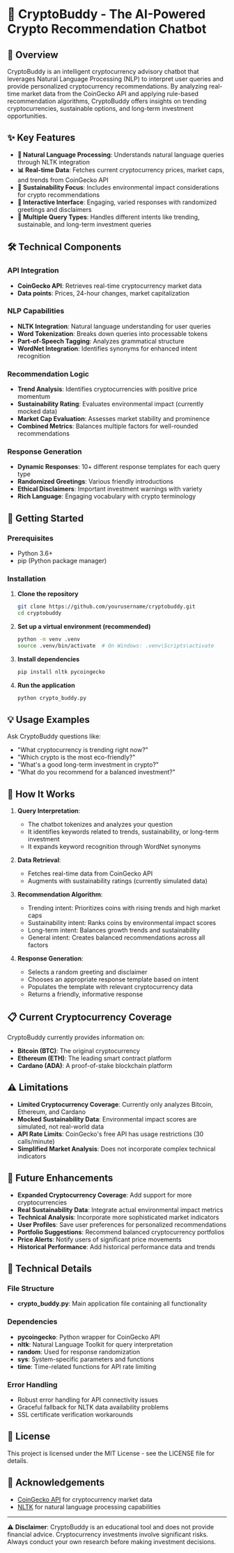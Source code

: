 # 🚀 CryptoBuddy - The AI-Powered Crypto Recommendation Chatbot

## 🌟 Overview

CryptoBuddy is an intelligent cryptocurrency advisory chatbot that leverages Natural Language Processing (NLP) to interpret user queries and provide personalized cryptocurrency recommendations. By analyzing real-time market data from the CoinGecko API and applying rule-based recommendation algorithms, CryptoBuddy offers insights on trending cryptocurrencies, sustainable options, and long-term investment opportunities.

## ✨ Key Features

- **🧠 Natural Language Processing**: Understands natural language queries through NLTK integration
- **📊 Real-time Data**: Fetches current cryptocurrency prices, market caps, and trends from CoinGecko API
- **🌱 Sustainability Focus**: Includes environmental impact considerations for crypto recommendations
- **💬 Interactive Interface**: Engaging, varied responses with randomized greetings and disclaimers
- **📝 Multiple Query Types**: Handles different intents like trending, sustainable, and long-term investment queries

## 🛠️ Technical Components

### API Integration
- **CoinGecko API**: Retrieves real-time cryptocurrency market data
- **Data points**: Prices, 24-hour changes, market capitalization

### NLP Capabilities
- **NLTK Integration**: Natural language understanding for user queries
- **Word Tokenization**: Breaks down queries into processable tokens
- **Part-of-Speech Tagging**: Analyzes grammatical structure
- **WordNet Integration**: Identifies synonyms for enhanced intent recognition

### Recommendation Logic
- **Trend Analysis**: Identifies cryptocurrencies with positive price momentum
- **Sustainability Rating**: Evaluates environmental impact (currently mocked data)
- **Market Cap Evaluation**: Assesses market stability and prominence
- **Combined Metrics**: Balances multiple factors for well-rounded recommendations

### Response Generation
- **Dynamic Responses**: 10+ different response templates for each query type
- **Randomized Greetings**: Various friendly introductions
- **Ethical Disclaimers**: Important investment warnings with variety
- **Rich Language**: Engaging vocabulary with crypto terminology

## 🚀 Getting Started

### Prerequisites
- Python 3.6+
- pip (Python package manager)

### Installation

1. **Clone the repository**
   ```bash
   git clone https://github.com/yourusername/cryptobuddy.git
   cd cryptobuddy
   ```

2. **Set up a virtual environment (recommended)**
   ```bash
   python -m venv .venv
   source .venv/bin/activate  # On Windows: .venv\Scripts\activate
   ```

3. **Install dependencies**
   ```bash
   pip install nltk pycoingecko
   ```

4. **Run the application**
   ```bash
   python crypto_buddy.py
   ```

## 💡 Usage Examples

Ask CryptoBuddy questions like:

- "What cryptocurrency is trending right now?"
- "Which crypto is the most eco-friendly?"
- "What's a good long-term investment in crypto?"
- "What do you recommend for a balanced investment?"

## 🧩 How It Works

1. **Query Interpretation**:
   - The chatbot tokenizes and analyzes your question
   - It identifies keywords related to trends, sustainability, or long-term investment
   - It expands keyword recognition through WordNet synonyms

2. **Data Retrieval**:
   - Fetches real-time data from CoinGecko API
   - Augments with sustainability ratings (currently simulated data)

3. **Recommendation Algorithm**:
   - Trending intent: Prioritizes coins with rising trends and high market caps
   - Sustainability intent: Ranks coins by environmental impact scores
   - Long-term intent: Balances growth trends and sustainability
   - General intent: Creates balanced recommendations across all factors

4. **Response Generation**:
   - Selects a random greeting and disclaimer
   - Chooses an appropriate response template based on intent
   - Populates the template with relevant cryptocurrency data
   - Returns a friendly, informative response

## 📋 Current Cryptocurrency Coverage

CryptoBuddy currently provides information on:
- **Bitcoin (BTC)**: The original cryptocurrency
- **Ethereum (ETH)**: The leading smart contract platform
- **Cardano (ADA)**: A proof-of-stake blockchain platform

## ⚠️ Limitations

- **Limited Cryptocurrency Coverage**: Currently only analyzes Bitcoin, Ethereum, and Cardano
- **Mocked Sustainability Data**: Environmental impact scores are simulated, not real-world data
- **API Rate Limits**: CoinGecko's free API has usage restrictions (30 calls/minute)
- **Simplified Market Analysis**: Does not incorporate complex technical indicators

## 🔮 Future Enhancements

- **Expanded Cryptocurrency Coverage**: Add support for more cryptocurrencies
- **Real Sustainability Data**: Integrate actual environmental impact metrics
- **Technical Analysis**: Incorporate more sophisticated market indicators
- **User Profiles**: Save user preferences for personalized recommendations
- **Portfolio Suggestions**: Recommend balanced cryptocurrency portfolios
- **Price Alerts**: Notify users of significant price movements
- **Historical Performance**: Add historical performance data and trends

## 🧪 Technical Details

### File Structure
- **crypto_buddy.py**: Main application file containing all functionality

### Dependencies
- **pycoingecko**: Python wrapper for CoinGecko API
- **nltk**: Natural Language Toolkit for query interpretation
- **random**: Used for response randomization
- **sys**: System-specific parameters and functions
- **time**: Time-related functions for API rate limiting

### Error Handling
- Robust error handling for API connectivity issues
- Graceful fallback for NLTK data availability problems
- SSL certificate verification workarounds

## 📝 License

This project is licensed under the MIT License - see the LICENSE file for details.

## 🙏 Acknowledgements

- [CoinGecko API](https://www.coingecko.com/api/documentations/v3) for cryptocurrency market data
- [NLTK](https://www.nltk.org/) for natural language processing capabilities

---

⚠️ **Disclaimer**: CryptoBuddy is an educational tool and does not provide financial advice. Cryptocurrency investments involve significant risks. Always conduct your own research before making investment decisions.
